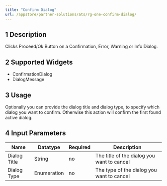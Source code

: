 ```yaml
---
title: "Confirm Dialog"
url: /appstore/partner-solutions/ats/rg-one-confirm-dialog/
---
```


## 1 Description

Clicks Proceed/Ok Button on a Confirmation, Error, Warning or Info Dialog.

## 2 Supported Widgets

* ConfirmationDialog
* DialogMessage

## 3 Usage

Optionally you can provide the dialog title and dialog type, to specify which dialog you want to confirm. Otherwise this action will confirm the first found active dialog.

## 4 Input Parameters

Name | Datatype | Required | Description
--- | --- | --- | ---
Dialog Title | String | no | The title of the dialog you want to cancel
Dialog Type | Enumeration | no | The type of the dialog you want to cancel
